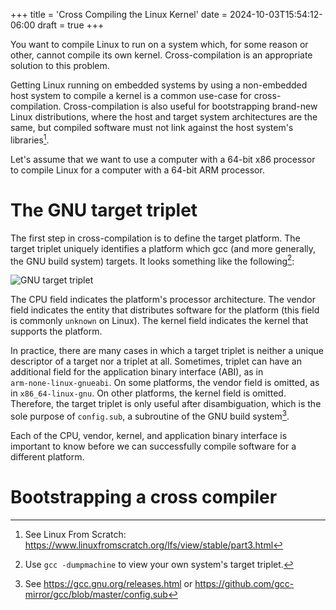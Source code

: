 +++
title = 'Cross Compiling the Linux Kernel'
date = 2024-10-03T15:54:12-06:00
draft = true
+++

You want to compile Linux to run on a system which, for some reason or other,
cannot compile its own kernel. Cross-compilation is an appropriate solution to
this problem.

Getting Linux running on embedded systems by using a non-embedded host system to
compile a kernel is a common use-case for cross-compilation. Cross-compilation
is also useful for bootstrapping brand-new Linux distributions, where the host
and target system architectures are the same, but compiled software must not
link against the host system's libraries[^1].

Let's assume that we want to use a computer with a 64-bit x86 processor to
compile Linux for a computer with a 64-bit ARM processor.

# The GNU target triplet

The first step in cross-compilation is to define the target platform. The target
triplet uniquely identifies a platform which gcc (and more generally, the GNU
build system) targets. It looks something like the following[^2]:

![GNU target triplet](/tex/darkmode-compatible/gnu-triplet.svg)

The CPU field indicates the platform's processor architecture. The vendor field indicates
the entity that distributes software for the platform (this field is commonly
`unknown` on Linux). The kernel field indicates the kernel that supports the platform.

In practice, there are many cases in which a target triplet is neither a unique
descriptor of a target nor a triplet at all. Sometimes, triplet can have an
additional field for the application binary interface (ABI), as in
`arm‑none‑linux‑gnueabi`. On some platforms, the vendor field is omitted, as in
`x86_64‑linux-gnu`. On other platforms, the kernel field is omitted. Therefore,
the target triplet is only useful after disambiguation, which is the sole
purpose of `config.sub`, a subroutine of the GNU build system[^3].

Each of the CPU, vendor, kernel, and application binary interface is important
to know before we can successfully compile software for a different platform.

# Bootstrapping a cross compiler

[^1]: See Linux From Scratch:
    https://www.linuxfromscratch.org/lfs/view/stable/part3.html
[^2]: Use `gcc -dumpmachine` to view your own system's target triplet.
[^3]: See https://gcc.gnu.org/releases.html or
    https://github.com/gcc-mirror/gcc/blob/master/config.sub